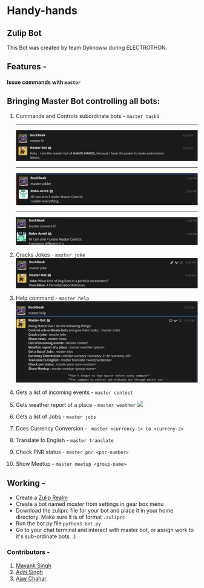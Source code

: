 # Handy-hands
## Zulip Bot 


This Bot was created by team Dyknoww during ELECTROTHON.

## Features -
#### Issue commands with ``` master ```

## Bringing Master Bot controlling all bots:


1. Commands and Controls subordinate bots - 
	``` master task1 ```

	***
	 
	![](https://github.com/Addi-11/Handy-hands/blob/master/images/SC1.jpeg)
	
	---
	
	![](https://github.com/Addi-11/Handy-hands/blob/master/images/SC4.jpeg)
	
	--- 
	
	![](https://github.com/Addi-11/Handy-hands/blob/master/images/SC3.jpeg)

2. Cracks Jokes - 
	``` master joke ```
    ![](https://github.com/Addi-11/Handy-hands/blob/master/images/SC2.jpeg)


3. Help command  - 
	``` master help ```
    ![](https://github.com/Addi-11/Handy-hands/blob/master/images/SC5.jpeg)


4. Gets a list of incoming events - 
	``` master contest ```


5. Gets weather report of a place - 
	``` master weather ```
    ![](https://github.com/Addi-11/Handy-hands/images/SC5.jpg)

6. Gets a list of Jobs - 
	``` master jobs ```
    

7. Does Currency Conversion -
	``` master <currency-1> to <curreny-2>```


8. Translate to English - 
	``` master translate ```
    
9. Check PNR status - 
	``` master pnr <pnr-number> ```
    
10. Show Meetup - 
	``` master meetup <group-name> ```
		

## Working - 
- Create a [Zulip Realm](https://zulip.com/new/)
- Create a bot named *master* from settings in gear box menu
- Download the zuliprc file for your bot and place it in your home directory. Make sure it is of format ```.zuliprc```
- Run the bot.py file ``` python3 bot.py ```
- Go to your chat terminal and interact with master bot, or assign work to it's sub-ordinate bots. :)

### Contributors - 
1. [Mayank Singh](https://github.com/Dyknoww)
2. [Aditi Singh](https://github.com/Addi-11)
3. [Ajay Chahar](https://github.com/attentioncker)
